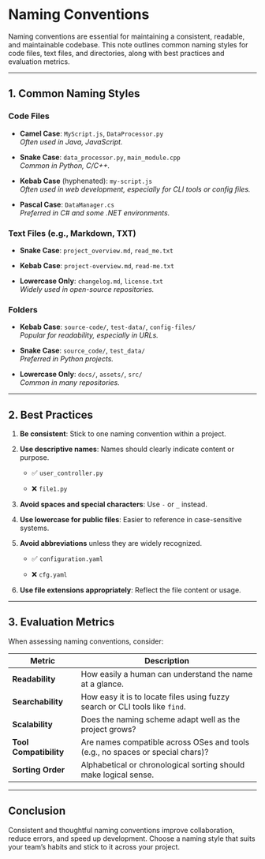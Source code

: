 
# Naming Conventions

Naming conventions are essential for maintaining a consistent, readable, and maintainable codebase. This note outlines common naming styles for code files, text files, and directories, along with best practices and evaluation metrics.

---

## 1. Common Naming Styles

### Code Files

- **Camel Case**: `MyScript.js`, `DataProcessor.py`  
    _Often used in Java, JavaScript._
    
- **Snake Case**: `data_processor.py`, `main_module.cpp`  
    _Common in Python, C/C++._
    
- **Kebab Case** (hyphenated): `my-script.js`  
    _Often used in web development, especially for CLI tools or config files._
    
- **Pascal Case**: `DataManager.cs`  
    _Preferred in C# and some .NET environments._
    

### Text Files (e.g., Markdown, TXT)

- **Snake Case**: `project_overview.md`, `read_me.txt`
    
- **Kebab Case**: `project-overview.md`, `read-me.txt`
    
- **Lowercase Only**: `changelog.md`, `license.txt`  
    _Widely used in open-source repositories._
    

### Folders

- **Kebab Case**: `source-code/`, `test-data/`, `config-files/`  
    _Popular for readability, especially in URLs._
    
- **Snake Case**: `source_code/`, `test_data/`  
    _Preferred in Python projects._
    
- **Lowercase Only**: `docs/`, `assets/`, `src/`  
    _Common in many repositories._
    

---

## 2. Best Practices

1. **Be consistent**: Stick to one naming convention within a project.
    
2. **Use descriptive names**: Names should clearly indicate content or purpose.
    
    - ✅ `user_controller.py`
        
    - ❌ `file1.py`
        
3. **Avoid spaces and special characters**: Use `-` or `_` instead.
    
4. **Use lowercase for public files**: Easier to reference in case-sensitive systems.
    
5. **Avoid abbreviations** unless they are widely recognized.
    
    - ✅ `configuration.yaml`
        
    - ❌ `cfg.yaml`
        
6. **Use file extensions appropriately**: Reflect the file content or usage.
    

---

## 3. Evaluation Metrics

When assessing naming conventions, consider:

|Metric|Description|
|---|---|
|**Readability**|How easily a human can understand the name at a glance.|
|**Searchability**|How easy it is to locate files using fuzzy search or CLI tools like `find`.|
|**Scalability**|Does the naming scheme adapt well as the project grows?|
|**Tool Compatibility**|Are names compatible across OSes and tools (e.g., no spaces or special chars)?|
|**Sorting Order**|Alphabetical or chronological sorting should make logical sense.|

---

## Conclusion

Consistent and thoughtful naming conventions improve collaboration, reduce errors, and speed up development. Choose a naming style that suits your team’s habits and stick to it across your project.
